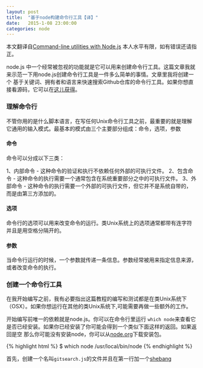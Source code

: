 ```yaml
---
layout: post
title:  "基于node构建命令行工具【译】"
date:   2015-1-08 23:00:00
categories: node
---
```


本文翻译自[Command-line utilities with Node.js](http://cruft.io/posts/node-command-line-utilities/)
本人水平有限，如有错误还请指正。

node.js 中一个经常被忽视的功能就是它可以用来创建命令行工具。这篇文章我就来示范一下用node.js创建命令行工具是一件多么简单的事情。文章里我将创建一个
基于关键词、拥有者和语言来快速搜索Github仓库的命令行工具。如果你想直接看源码，它可以在[这儿获得](https://gist.github.com/GlynnPhillips/7f3dcb2b990796f1856f)。

### 理解命令行

不管你用的是什么脚本语言，在写任何Unix命令行工具之前，最重要的就是理解它通用的输入模式。最基本的模式由三个主要部分组成：命令，选项，参数

#### 命令

命令可以分成以下三类：

1、内部命令 - 这种命令的验证和执行不依赖任何外部的可执行文件。
2、包含命令 - 这种命令的执行需要一个通常包含在系统重要部分之中的可执行文件。
3、外部命令 - 这种命令的执行需要一个外部的可执行文件，但它并不是系统自带的，而是由第三方添加的。

#### 选项

命令行的选项可以用来改变命令的运行。类Unix系统上的选项通常都带有连字符并且是用空格分隔开的。

#### 参数

当命令行运行的时候，一个参数就传递一条信息。参数经常被用来指定信息来源，或者改变命令的执行。

### 创建一个命令行工具

在我开始编写之前，我有必要指出这篇教程的编写和测试都是在类Unix系统下（OSX）。如果你想运行在其他的类Unix系统下,可能需要再做一些额外的工作。

开始编写前唯一的依赖就是node.js。你可以在命令行里运行 `which node`来查看它是否已经安装。如果你已经安装了你可能会得到一个类似下面这样的返回。如果返回是空
那么你可能没有安装node，你可以从[node.org](www.nodejs.org)下载安装包。

{% highlight html %}
 $ which node
 /usr/local/bin/node
{% endhighlight %}

首先，创建一个名叫`gitsearch.js`的文件并且在第一行加一个[shebang]()

